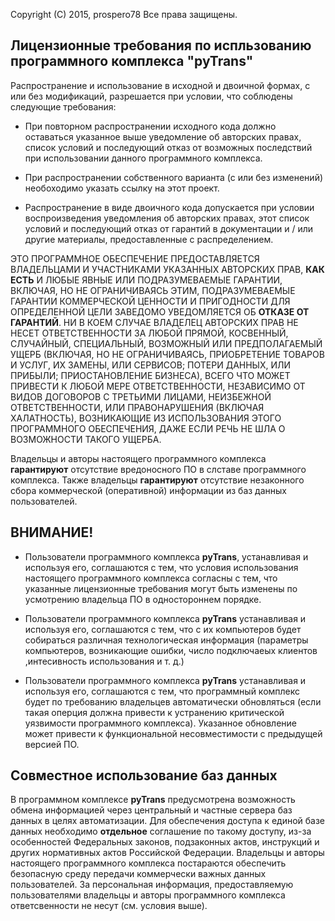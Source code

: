 Copyright (C) 2015, prospero78
Все права защищены.


## Лицензионные требования по испльзованию программного комплекса "pyTrans" ##

Распространение и использование в исходной и двоичной формах, с или без
модификаций, разрешается при условии, что соблюдены следующие требования:

* При повторном распространении исходного кода должно оставаться указанное выше уведомление об авторских правах,
  список условий и последующий отказ от возможных последствий при использовании данного программного комплекса.
  
* При распространении собственного варианта (с или без изменений) необоходимо указать ссылку на этот проект.

* Распространение в виде двоичного кода допускается при условии воспроизведения уведомления об авторских правах,
  этот список условий и последующий отказ от гарантий в документации
  и / или другие материалы, предоставленные с распределением.

ЭТО ПРОГРАММНОЕ ОБЕСПЕЧЕНИЕ ПРЕДОСТАВЛЯЕТСЯ ВЛАДЕЛЬЦАМИ И УЧАСТНИКАМИ УКАЗАННЫХ АВТОРСКИХ ПРАВ, **КАК ЕСТЬ** И ЛЮБЫЕ ЯВНЫЕ ИЛИ ПОДРАЗУМЕВАЕМЫЕ ГАРАНТИИ, ВКЛЮЧАЯ, НО НЕ ОГРАНИЧИВАЯСЬ ​​ЭТИМ,
ПОДРАЗУМЕВАЕМЫЕ ГАРАНТИИ КОММЕРЧЕСКОЙ ЦЕННОСТИ И ПРИГОДНОСТИ ДЛЯ ОПРЕДЕЛЕННОЙ ЦЕЛИ
ЗАВЕДОМО УВЕДОМЛЯЕТСЯ ОБ **ОТКАЗЕ ОТ ГАРАНТИЙ**. НИ В КОЕМ СЛУЧАЕ ВЛАДЕЛЕЦ АВТОРСКИХ ПРАВ НЕ НЕСЕТ ОТВЕТСТВЕННОСТИ
ЗА ЛЮБОЙ ПРЯМОЙ, КОСВЕННЫЙ, СЛУЧАЙНЫЙ, СПЕЦИАЛЬНЫЙ, ВОЗМОЖНЫЙ ИЛИ ПРЕДПОЛАГАЕМЫЙ
УЩЕРБ (ВКЛЮЧАЯ, НО НЕ ОГРАНИЧИВАЯСЬ, ПРИОБРЕТЕНИЕ ТОВАРОВ И УСЛУГ, ИХ ЗАМЕНЫ, ИЛИ
СЕРВИСОВ; ПОТЕРИ ДАННЫХ, ИЛИ ПРИБЫЛИ; ПРИОСТАНОВЛЕНИЕ БИЗНЕСА), ВСЕГО ЧТО МОЖЕТ ПРИВЕСТИ
К ЛЮБОЙ МЕРЕ ОТВЕТСТВЕННОСТИ, НЕЗАВИСИМО ОТ ВИДОВ ДОГОВОРОВ С ТРЕТЬИМИ ЛИЦАМИ, НЕИЗБЕЖНОЙ ОТВЕТСТВЕННОСТИ,
ИЛИ ПРАВОНАРУШЕНИЯ (ВКЛЮЧАЯ ХАЛАТНОСТЬ), ВОЗНИКАЮЩИЕ ИЗ ИСПОЛЬЗОВАНИЯ
ЭТОГО ПРОГРАММНОГО ОБЕСПЕЧЕНИЯ, ДАЖЕ ЕСЛИ РЕЧЬ НЕ ШЛА О ВОЗМОЖНОСТИ ТАКОГО УЩЕРБА.

Владельцы и авторы настоящего программного комплекса **гарантируют** отсутствие вредоносного ПО в слставе программного комплекса. Также владельцы **гарантируют** отсутствие незаконного сбора коммерческой (оперативной) информации из баз данных пользователей.

## ВНИМАНИЕ! ##

* Пользователи программного комплекса **pyTrans**, устанавливая и используя его, соглашаются с тем, что условия использования настоящего программного комплекса согласны с тем, что указанные лицензионные требования могут быть изменены по усмотрению владельца ПО в одностороннем порядке.

* Пользователи программного комплекса **pyTrans** устанавливая и используя его, соглашаются с тем, что с их компьютеров будет собираться различная технологическая информация (параметры компьютеров, возникающие ошибки, число подключаеых клиентов ,интесивность использования и т. д.)

* Пользователи программного комплекса **pyTrans** устанавливая и используя его, соглашаются с тем, что программный комплекс будет по требованию владельцев автоматически обновляться (если такая оперция должна привести к устранению критической уязвимости программного комплекса). Указанное обновление может привести к функциональной несовместимости с предыдущей версией ПО.

## Совместное использование баз данных ##

В программном комплексе **pyTrans** предусмотрена возможность обмена информацией через центральный и частные сервера баз данных в целях автоматизации. Для обеспечения доступа к единой базе данных необходимо **отдельное** соглашение по такому доступу, из-за особенностей Федеральных законов, подзаконных актов, инструкций и других нормативных актов Российской Федерации. Владельцы и авторы настоящего программного комплекса постараются обеспечить безопасную среду передачи коммерчески важных данных пользователей. За персональная информация, предоставляемую пользователями владельцы и авторы программного комплекса ответсвенности не несут (см. условия выше).
